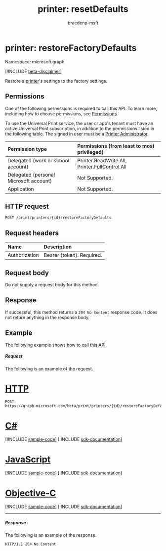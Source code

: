 ﻿---
title: "printer: resetDefaults"
description: Reset a printer's default settings.
author: braedenp-msft
localization_priority: Normal
ms.prod: universal-print
doc_type: apiPageType
---

# printer: restoreFactoryDefaults

Namespace: microsoft.graph

[!INCLUDE [beta-disclaimer](../../includes/beta-disclaimer.md)]

Restore a [printer](../resources/printer.md)'s settings to the factory settings.

## Permissions

One of the following permissions is required to call this API. To learn more, including how to choose permissions, see [Permissions](/graph/permissions-reference).

To use the Universal Print service, the user or app's tenant must have an active Universal Print subscription, in addition to the permissions listed in the following table. The signed in user must be a [Printer Administrator](/azure/active-directory/users-groups-roles/directory-assign-admin-roles#printer-administrator).

| Permission type                        | Permissions (from least to most privileged)    |
| :------------------------------------- | :--------------------------------------------- |
| Delegated (work or school account)     | Printer.ReadWrite.All, Printer.FullControl.All |
| Delegated (personal Microsoft account) | Not Supported.                                 |
| Application                            | Not Supported.                                 |

## HTTP request

<!-- { "blockType": "ignored" } -->

```http
POST /print/printers/{id}/restoreFactoryDefaults
```

## Request headers

| Name          | Description               |
| :------------ | :------------------------ |
| Authorization | Bearer {token}. Required. |

## Request body

Do not supply a request body for this method.

## Response

If successful, this method returns a `204 No Content` response code. It does not return anything in the response body.

## Example

The following example shows how to call this API.

##### Request

The following is an example of the request.

# [HTTP](#tab/http)

<!-- {
  "blockType": "request",
  "name": "printer-restorefactorydefaults"
}-->

```http
POST https://graph.microsoft.com/beta/print/printers/{id}/restoreFactoryDefaults
```

# [C#](#tab/csharp)

[!INCLUDE [sample-code](../includes/snippets/csharp/printer-resetdefaults-csharp-snippets.md)]
[!INCLUDE [sdk-documentation](../includes/snippets/snippets-sdk-documentation-link.md)]

# [JavaScript](#tab/javascript)

[!INCLUDE [sample-code](../includes/snippets/javascript/printer-resetdefaults-javascript-snippets.md)]
[!INCLUDE [sdk-documentation](../includes/snippets/snippets-sdk-documentation-link.md)]

# [Objective-C](#tab/objc)

[!INCLUDE [sample-code](../includes/snippets/objc/printer-resetdefaults-objc-snippets.md)]
[!INCLUDE [sdk-documentation](../includes/snippets/snippets-sdk-documentation-link.md)]

---

##### Response

The following is an example of the response. 

<!-- {
  "blockType": "response",
  "truncated": true,
  "@odata.type": "microsoft.graph.None"
} -->

```http
HTTP/1.1 204 No Content
```

<!-- uuid: 8fcb5dbc-d5aa-4681-8e31-b001d5168d79
2015-10-25 14:57:30 UTC -->

<!-- {
  "type": "#page.annotation",
  "description": "printer: restoreFactoryDefaults",
  "keywords": "",
  "section": "documentation",
  "tocPath": ""
}-->
